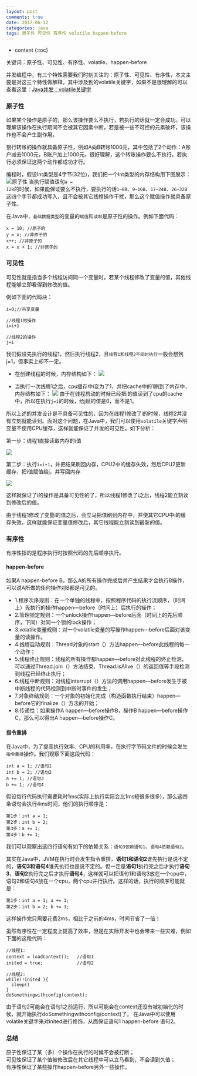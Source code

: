 ```yaml
---
layout: post
comments: true
date: 2017-06-12
categories: java
tags: 原子性 可见性 有序性 volatile happen-before
---
```


* content
{:toc}

关键词：原子性、可见性、有序性、volatile、happen-before

并发编程中，有三个特性需要我们时刻关注的：原子性、可见性、有序性，本文主要是对这三个特性做解释，其中涉及到的volatile关键字，如果不是很理解的可以查看这里：[Java并发：volatile关键字](http://www.leocook.org/2017/06/17/Java%E5%B9%B6%E5%8F%91-volatile%E5%85%B3%E9%94%AE%E5%AD%97/)




### 原子性
如果某个操作是原子的，那么该操作要么不执行，若执行的话就一定会成功。可以理解该操作在执行期间不会被其它因素中断，若是被一些不可控的元素破坏，该操作也不会产生副作用。

银行转账的操作就具备原子性，例如A向B转账1000元，其中包括了2个动作：A账户减去1000元，B账户加上1000元。很好理解，这个转账操作要么不执行，若执行必须保证这两个动作都成功才行。

编程时，假设Int类型是4字节(32位)，我们把一个Int类型的内存结构用下图展示：
![原子性](http://7xriy2.com1.z0.glb.clouddn.com/%E5%8E%9F%E5%AD%90%E6%80%A7.png)
当执行赋值语句<code>a = 128</code>的时候，如果能保证要么不执行，要执行的话<code>1~8B</code>、<code>9~16B</code>、<code>17~24B</code>、<code>26~32B</code>这四个字节都成功写入，且不会被其它线程操作干扰，那么这个赋值操作就具备原子性。

在Java中，<code>基础数据类型</code>的变量的<code>赋值</code>和<code>读取</code>是原子性的操作。例如下面代码：

```
x = 10; //原子的
y = x; //非原子的
x++; //非原子的
x = x + 1; //非原子的
```

### 可见性
可见性就是指当多个线程访问同一个变量时，若某个线程修改了变量的值，其他线程能够立即看得到修改的值。

例如下面的代码块：
```
i=0;//共享变量

//线程1的操作
i=i+1

//线程2的操作
j=i
```

我们假设先执行的线程1，然后执行线程2，且<code>线程1和线程2不同时执行</code>一般会想到j=1，但事实上却不一定。

- 在创建线程的时候，内存结构如下：
![](http://7xriy2.com1.z0.glb.clouddn.com/%E5%B9%B6%E5%8F%911.png)

- 当执行一次线程1之后，cpu缓存中i变为了1，并把cache中的1刷到了内存中，内存结构如下：
![](http://7xriy2.com1.z0.glb.clouddn.com/%E5%B9%B6%E5%8F%913.png)
由于在线程启动的时候已经把i的值读到了cpu的cache中，所以在执行<code>j=i</code>的时候，给j赋的值是0，而不是1。

所以上述的并发设计是不具备可见性的，因为在线程1修改了i的时候，线程2并没有立刻就能读到。面对这个问题，在Java中，我们可以使用<code>volatile</code>关键字声明变量不使用CPU缓存，这样就能保证了并发的可见性。如下分析：

第一步：线程1直接读取内存的i值

![](http://7xriy2.com1.z0.glb.clouddn.com/vvv1.png)


第二步：执行<code>i=i+1</code>，并把结果刷回内存，CPU2中的缓存失效，然后CPU2更新缓存，把i值赋值给j，并写回内存

![](http://7xriy2.com1.z0.glb.clouddn.com/vvv2.png)

这样就保证了i的操作是具备可见性的了，所以线程1修改了i之后，线程2能立刻读到修改后的值。


由于线程1修改了变量i的值之后，会立马把值刷到内存中，并使其它CPU中i的缓存失效，这样就能保证变量值修改后，其它线程能立刻读到最新的值。

### 有序性
有序性指的是程序执行时按照代码的先后顺序执行。

#### happen-before
如果A happen-before B，那么A的所有操作完成后并产生结果才会执行B操作，可以说A所做的任何操作对B都是可见的。

- 1.程序次序规则：在一个单独的线程中，按照程序代码的执行流顺序，（时间上）先执行的操作happen—before（时间上）后执行的操作；
- 2.管理锁定规则：一个unlock操作happen—before后面（时间上的先后顺序，下同）对同一个锁的lock操作；
- 3.volatile变量规则：对一个volatile变量的写操作happen—before后面对该变量的读操作。
- 4.线程启动规则：Thread对象的start（）方法happen—before此线程的每一个动作；
- 5.线程终止规则：线程的所有操作都happen—before对此线程的终止检测，可以通过Thread.join（）方法结束、Thread.isAlive（）的返回值等手段检测到线程已经终止执行；
- 6.线程中断规则：对线程interrupt（）方法的调用happen—before发生于被中断线程的代码检测到中断时事件的发生；
- 7.对象终结规则：一个对象的初始化完成（构造函数执行结束）happen—before它的finalize（）方法的开始；
- 8.传递性：如果操作A happen—before操作B，操作B happen—before操作C，那么可以得出A happen—before操作C。


#### 指令重排
在Java中，为了提高执行效率、CPU的利用率，在执行字节码文件的时候会发生<code>指令重排</code>操作。我们观察下面这段代码：
```
int a = 1; //语句1
int b = 2; //语句2
a += 1; //语句3
b += 1; //语句4
```
假设每行代码执行需要耗时1ms(实际上执行实际会比1ms短很多很多)，那么这四条语句会执行4ms时间，他们的执行顺序是：
```
第1步：int a = 1; 
第2步：int b = 2; 
第3步：a += 1; 
第4步：b += 1; 
```

我们可以观察出这四行语句有如下的依赖关系：<code>语句3依赖语句1</code>、<code>语句4依赖语句2</code>。

其实在Java中，JVM在执行时会发生指令重排，**语句1和语句2**谁先执行是说不定的，**语句3和语句4**谁先执行也是说不定的。但一定是**语句1**执行完之后才执行**语句3**，**语句2**执行完之后才执行**语句4**，这样就可以把语句1和语句3放在一个cpu中，语句2和语句4放在一个cpu，两个cpu并行执行。这样的话，执行的顺序可能就是：
```
第1步：int a = 1; a += 1; 
第2步：int b = 2; b += 1;
```
这样操作完只需要花费2ms，相比于之前的4ms，时间节省了一倍！

虽然有序性在一定程度上提高了效率，但是在实际开发中也会带来一些灾难，例如下面的这段代码：

```
//线程1:
context = loadContext();   //语句1
inited = true;             //语句2
 
//线程2:
while(!inited ){
  sleep()
}
doSomethingwithconfig(context);
```
由于语句2可能会在语句1之前运行，所以可能会在context还没有被初始化的时候，就开始执行doSomethingwithconfig(context)了。
在Java中可以使用volatile关键字来对inited进行修饰，从而保证语句1 happen-before 语句2。

### 总结
原子性保证了某（多）个操作在执行的时候不会被打断；  
可见性保证了某个值被修改后在其它线程中可以立马看到，不会读到久值；  
有序性保证了某些操作happen-before另外一些操作。


